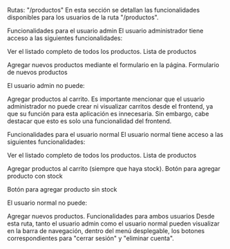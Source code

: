Rutas: "/productos"
En esta sección se detallan las funcionalidades disponibles para los usuarios de la ruta "/productos".

Funcionalidades para el usuario admin
El usuario administrador tiene acceso a las siguientes funcionalidades:

Ver el listado completo de todos los productos.
Lista de productos

Agregar nuevos productos mediante el formulario en la página.
Formulario de nuevos productos

El usuario admin no puede:

Agregar productos al carrito.
Es importante mencionar que el usuario administrador no puede crear ni visualizar carritos desde el frontend, ya que su función para esta aplicación es innecesaria. Sin embargo, cabe destacar que esto es solo una funcionalidad del frontend.

Funcionalidades para el usuario normal
El usuario normal tiene acceso a las siguientes funcionalidades:

Ver el listado completo de todos los productos.
Lista de productos

Agregar productos al carrito (siempre que haya stock).
Botón para agregar producto con stock

Botón para agregar producto sin stock

El usuario normal no puede:

Agregar nuevos productos.
Funcionalidades para ambos usuarios
Desde esta ruta, tanto el usuario admin como el usuario normal pueden visualizar en la barra de navegación, dentro del menú desplegable, los botones correspondientes para "cerrar sesión" y "eliminar cuenta".